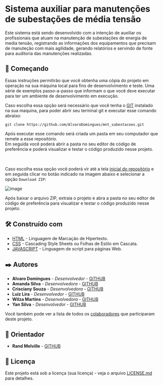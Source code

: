 # Sistema auxiliar para manutenções de subestações de média tensão

Este sistema está sendo desenvolvido com a intenção de auxiliar os profissionais que atuam na manutenção de subestações de energia de media tensão, registrando as informações dos equipamentos que precisam de manuteção com mais agilidade, gerando relatórios e servindo de fonte para auditoria das manutenções realizadas.

## 🚀 Começando

Essas instruções permitirão que você obtenha uma cópia do projeto em operação na sua máquina local para fins de desenvolvimento e teste.
Uma série de exemplos passo-a-passo que informam o que você deve executar para ter um ambiente de desenvolvimento em execução.

Caso escolha essa opção será necessário que você tenha o [GIT](https://git-scm.com/book/pt-br/v2/Come%C3%A7ando-Instalando-o-Git) instalado na sua maquina, para poder abrir seu terminal git e executar esse comando abraixo:
```
git clone https://github.com/AlvaroDomingues/mnt_subestacoes.git
```

Após executar esse comando será criada um pasta em seu computador que remete a esse repositório.<br>
Em seguida você poderá abrir a pasta no seu editor de código de preferência e poderá visualizar e testar o código produzido nesse projeto. 

<br><br>
Caso escolha essa opção você poderá vir até a tela [inicial do repositório](https://github.com/AlvaroDomingues/mnt_subestacoes) e em seguida clicar no botão indicado na imagem abaixo e selecionar a opção `Download ZIP`:

![image](https://github.com/AlvaroDomingues/mnt_subestacoes/assets/74207343/d14869fc-16d5-49fd-9419-487362aa5c28)

Após baixar o arquivo ZIP, extraia o projeto e abra a pasta no seu editor de código de preferência para visualizar e testar o código produzido nesse projeto.


## 🛠️ Construído com

* [HTML](https://developer.mozilla.org/pt-BR/docs/Web/HTML) - Linguagem de Marcação de Hipertexto.
* [CSS](https://developer.mozilla.org/pt-BR/docs/Web/CSS) - Cascading Style Sheets ou Folhas de Estilo em Cascata.
* [JAVASCRIPT](https://developer.mozilla.org/pt-BR/docs/Web/JavaScript) - Linguagem de script para páginas Web.

## ✒️ Autores

* **Alvaro Domingues** - *Desenvolvedor* - [GITHUB](https://github.com/AlvaroDomingues)
* **Amanda Silva** - *Desenvolvedora* - [GITHUB](https://github.com/amandasilvart)
* **Crisciany Souza** - *Desenvolvedora* - [GITHUB](https://github.com/Any97Cris)
* **Luiz Lira** - *Desenvolvedor* - [GITHUB](https://github.com/Paulo-P-33)
* **Wilza Martins** - *Desenvolvedora* - [GITHUB](https://github.com/WilzaMartins)
* **Yan Silva** - *Desenvolvedor* - [GITHUB](https://github.com/YanLcs)

Você também pode ver a lista de todos os [colaboradores](https://github.com/AlvaroDomingues/mnt_subestacoes/colaboradores) que participaram deste projeto.

## 📗 Orientador

* **Rand Melville** - [GITHUB](https://github.com/RandMelville)


## 📄 Licença

Este projeto está sob a licença (sua licença) - veja o arquivo [LICENSE.md](https://github.com/AlvaroDomingues/mnt_subestacoes) para detalhes.
